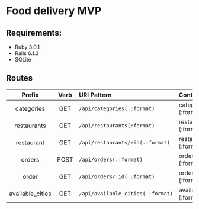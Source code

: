 # Food delivery MVP

## Requirements:
* Ruby 3.0.1
* Rails 6.1.3
* SQLite


## Routes
| Prefix | Verb | URI Pattern | Controller#Action
| :----: | :--: | :--------- | :----------------
| categories | GET | `/api/categories(.:format)` | categories#index {:format=>:json} |
| restaurants | GET | `/api/restaurants(:format)` | restaurants#index {:format=>:json} |
| restaurant | GET | `/api/restaurants/:id(.:format)` | restaurants#show {:format=>:json} |
| orders | POST | `/api/orders(.:format)` | orders#create {:format=>:json} |
| order | GET | `/api/orders/:id(.:format)` | orders#show {:format=>:json} |
| available_cities | GET | `/api/available_cities(.:format)` | available_cities#index {:format=>:json} |

